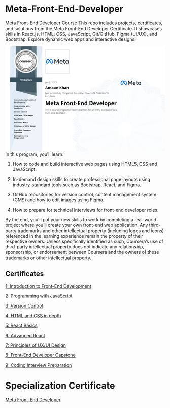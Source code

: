 # Meta-Front-End-Developer
Meta Front-End Developer Course This repo includes projects, certificates, and solutions from the Meta Front-End Developer Certificate. It showcases skills in React.js, HTML, CSS, JavaScript, Git/GitHub, Figma (UI/UX), and Bootstrap. Explore dynamic web apps and interactive designs!


<img src="ProfessionalCertificate.png"
     alt="Markdown Monster icon"
     style="float: left; margin-right: 10px; margin-top 20px" />

  
  In this program, you’ll learn:

1. How to code and build interactive web pages using HTML5, CSS and JavaScript.

2. In-demand design skills to create professional page layouts using industry-standard tools such as Bootstrap, React, and Figma.

3. GitHub repositories for version control, content management system (CMS) and how to edit images using Figma.

4. How to prepare for technical interviews for front-end developer roles.

By the end, you’ll put your new skills to work by completing a real-world project where you’ll create your own front-end web application. Any third-party trademarks and other intellectual property (including logos and icons) referenced in the learning experience remain the property of their respective owners. Unless specifically identified as such, Coursera’s use of third-party intellectual property does not indicate any relationship, sponsorship, or endorsement between Coursera and the owners of these trademarks or other intellectual property.

## Certificates

[ 1: Introduction to Front-End Development](https://coursera.org/share/67ef94b3ae1dc87713991c539ed22437)

[ 2: Programming with JavaScript](https://coursera.org/share/d4a5b63b66c449484a8be9aad85d8318)

[ 3: Version Control](https://coursera.org/share/b17d34be9a7e1acbb47aff6dac6e6e4c)

[ 4: HTML and CSS in depth](https://coursera.org/share/ee17ae0724af3cf025b833371242db4e)

[ 5: React Basics](https://coursera.org/share/7b2375af69c4307c80c03759af6d761b)

[ 6: Advanced React](https://coursera.org/share/c4c0013a55b283a72df1651ac66aeda7)

[ 7: Principles of UX/UI Design](https://coursera.org/share/9ca66acf1f77c9725f5f778463b9842b)

[ 8: Front-End Developer Capstone](https://coursera.org/share/5aedb8edad313a2645ce4295f13d4bc3)

[ 9: Coding Interview Preparation](https://coursera.org/share/3696b1686024cd5035ed88f1717c4968)

# Specialization Certificate

[Meta Front-End Developer](https://coursera.org/share/2b20d494e66faf50bc963ba66a20ea04)

